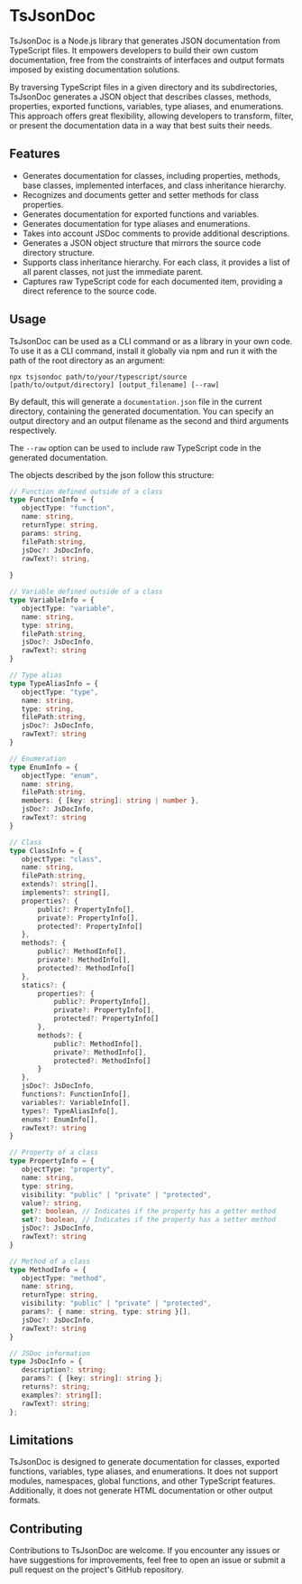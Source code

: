 # TsJsonDoc

TsJsonDoc is a Node.js library that generates JSON documentation from TypeScript files. It empowers developers to build their own custom documentation, free from the constraints of interfaces and output formats imposed by existing documentation solutions.

By traversing TypeScript files in a given directory and its subdirectories, TsJsonDoc generates a JSON object that describes classes, methods, properties, exported functions, variables, type aliases, and enumerations. This approach offers great flexibility, allowing developers to transform, filter, or present the documentation data in a way that best suits their needs.

## Features

- Generates documentation for classes, including properties, methods, base classes, implemented interfaces, and class inheritance hierarchy.
- Recognizes and documents getter and setter methods for class properties.
- Generates documentation for exported functions and variables.
- Generates documentation for type aliases and enumerations.
- Takes into account JSDoc comments to provide additional descriptions.
- Generates a JSON object structure that mirrors the source code directory structure.
- Supports class inheritance hierarchy. For each class, it provides a list of all parent classes, not just the immediate parent.
- Captures raw TypeScript code for each documented item, providing a direct reference to the source code.

## Usage

TsJsonDoc can be used as a CLI command or as a library in your own code. To use it as a CLI command, install it globally via npm and run it with the path of the root directory as an argument:

```
npx tsjsondoc path/to/your/typescript/source [path/to/output/directory] [output_filename] [--raw]
```

By default, this will generate a `documentation.json` file in the current directory, containing the generated documentation. You can specify an output directory and an output filename as the second and third arguments respectively. 

The `--raw` option can be used to include raw TypeScript code in the generated documentation.

The objects described by the json follow this structure:

 ```typescript
 // Function defined outside of a class 
type FunctionInfo = {
    objectType: "function",
    name: string,
    returnType: string,
    params: string,
    filePath:string,
    jsDoc?: JsDocInfo,
    rawText?: string,
    
}

// Variable defined outside of a class
type VariableInfo = {
    objectType: "variable",
    name: string,
    type: string,
    filePath:string,
    jsDoc?: JsDocInfo,
    rawText?: string
}

// Type alias
type TypeAliasInfo = {
    objectType: "type",
    name: string,
    type: string,
    filePath:string,
    jsDoc?: JsDocInfo,
    rawText?: string
}

// Enumeration
type EnumInfo = {
    objectType: "enum",
    name: string,
    filePath:string,
    members: { [key: string]: string | number },
    jsDoc?: JsDocInfo,
    rawText?: string
}

// Class
type ClassInfo = {
    objectType: "class",
    name: string,
    filePath:string,
    extends?: string[],
    implements?: string[],
    properties?: {
        public?: PropertyInfo[],
        private?: PropertyInfo[],
        protected?: PropertyInfo[]
    },
    methods?: {
        public?: MethodInfo[],
        private?: MethodInfo[],
        protected?: MethodInfo[]
    },
    statics?: {
        properties?: {
            public?: PropertyInfo[],
            private?: PropertyInfo[],
            protected?: PropertyInfo[]
        },
        methods?: {
            public?: MethodInfo[],
            private?: MethodInfo[],
            protected?: MethodInfo[]
        }
    },
    jsDoc?: JsDocInfo,
    functions?: FunctionInfo[],
    variables?: VariableInfo[],
    types?: TypeAliasInfo[],
    enums?: EnumInfo[],
    rawText?: string
}

// Property of a class
type PropertyInfo = {
    objectType: "property",
    name: string,
    type: string,
    visibility: "public" | "private" | "protected",
    value?: string,
    get?: boolean, // Indicates if the property has a getter method
    set?: boolean, // Indicates if the property has a setter method
    jsDoc?: JsDocInfo,
    rawText?: string
}

// Method of a class
type MethodInfo = {
    objectType: "method",
    name: string,
    returnType: string,
    visibility: "public" | "private" | "protected",
    params?: { name: string, type: string }[],
    jsDoc?: JsDocInfo,
    rawText?: string
}

// JSDoc information
type JsDocInfo = {
    description?: string;
    params?: { [key: string]: string };
    returns?: string;
    examples?: string[];
    rawText?: string;
};
  ```

## Limitations

TsJsonDoc is designed to generate documentation for classes, exported functions, variables, type aliases, and enumerations. It does not support modules, namespaces, global functions, and other TypeScript features. Additionally, it does not generate HTML documentation or other output formats.

## Contributing

Contributions to TsJsonDoc are welcome. If you encounter any issues or have suggestions for improvements, feel free to open an issue or submit a pull request on the project's GitHub repository.